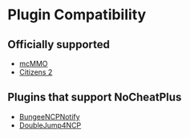 # Plugin Compatibility
## Officially supported
* [mcMMO]
* [Citizens 2]

## Plugins that support NoCheatPlus
* [BungeeNCPNotify]
* [DoubleJump4NCP]

[mcMMO]:http://dev.bukkit.org/bukkit-plugins/mcmmo/
[Citizens 2]:http://dev.bukkit.org/bukkit-plugins/citizens/

[DoubleJump4NCP]:http://www.spigotmc.org/resources/doublejump4ncp.1519/
[BungeeNCPNotify]:http://dev.bukkit.org/bukkit-plugins/bungeencpnotify/

